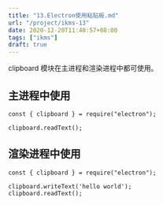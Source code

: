 ```yaml
---
title: "13.Electron使用粘贴板.md"
url: "/project/ikms-13"
date: 2020-12-20T11:40:57+08:00
tags: ["ikms"]
draft: true
---
```


clipboard 模块在主进程和渲染进程中都可使用。

## 主进程中使用

```
const { clipboard } = require("electron");

clipboard.readText();
```


## 渲染进程中使用

```
const { clipboard } = require("electron");

clipboard.writeText('hello world');
clipboard.readText();
```

